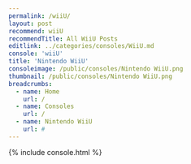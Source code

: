 ```yaml
---
permalink: /wiiU/
layout: post
recommend: wiiU
recommendTitle: All WiiU Posts
editlink: ../categories/consoles/WiiU.md
console: 'wiiU'
title: 'Nintendo WiiU'
consoleimage: /public/consoles/Nintendo WiiU.png
thumbnail: /public/consoles/Nintendo WiiU.png
breadcrumbs:
  - name: Home
    url: /
  - name: Consoles
    url: /
  - name: Nintendo WiiU
    url: #
---
```


{% include console.html %}
